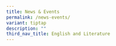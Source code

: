 ```yaml
---
title: News & Events
permalink: /news-events/
variant: tiptap
description: ""
third_nav_title: English and Literature
---
```

